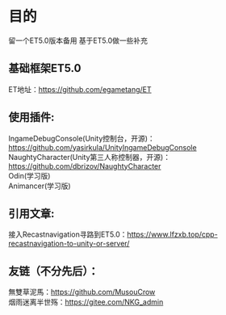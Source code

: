 # 目的
留一个ET5.0版本备用
基于ET5.0做一些补充

## 基础框架ET5.0
ET地址：https://github.com/egametang/ET

## 使用插件:
IngameDebugConsole(Unity控制台，开源)：https://github.com/yasirkula/UnityIngameDebugConsole  
NaughtyCharacter(Unity第三人称控制器，开源)：https://github.com/dbrizov/NaughtyCharacter  
Odin(学习版)  
Animancer(学习版)

## 引用文章:
接入Recastnavigation寻路到ET5.0：https://www.lfzxb.top/cpp-recastnavigation-to-unity-or-server/

## 友链（不分先后）：
無雙草泥馬：https://github.com/MusouCrow  
烟雨迷离半世殇：https://gitee.com/NKG_admin

